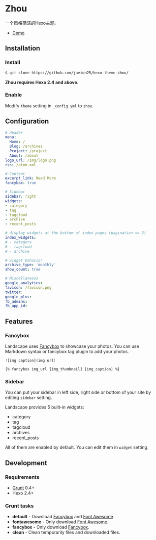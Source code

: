 # Zhou

一个风格简洁的Hexo主题。

- [Demo](http://www.javion.me/)

## Installation

### Install

``` bash
$ git clone https://github.com/javion25/hexo-theme-zhou/
```

**Zhou requires Hexo 2.4 and above.**

### Enable

Modify `theme` setting in `_config.yml` to `zhou`.


## Configuration

``` yml
# Header
menu:
  Home: /
  Blog: /archives
  Project: /project
  About: /about
logo_url: /img/logo.png
rss: /atom.xml

# Content
excerpt_link: Read More
fancybox: true

# Sidebar
sidebar: right
widgets:
- category
- tag
- tagcloud
- archive
- recent_posts

# display widgets at the bottom of index pages (pagination == 2)
index_widgets:
# - category
# - tagcloud
# - archive

# widget behavior
archive_type: 'monthly'
show_count: true

# Miscellaneous
google_analytics:
favicon: /favicon.png
twitter:
google_plus:
fb_admins:
fb_app_id:
```

## Features

### Fancybox

Landscape uses [Fancybox] to showcase your photos. You can use Markdown syntax or fancybox tag plugin to add your photos.

```
![img caption](img url)

{% fancybox img_url [img_thumbnail] [img_caption] %}
```

### Sidebar

You can put your sidebar in left side, right side or bottom of your site by editing `sidebar` setting.

Landscape provides 5 built-in widgets:

- category
- tag
- tagcloud
- archives
- recent_posts

All of them are enabled by default. You can edit them in `widget` setting.

## Development

### Requirements

- [Grunt] 0.4+
- Hexo 2.4+

### Grunt tasks

- **default** - Download [Fancybox] and [Font Awesome].
- **fontawesome** - Only download [Font Awesome].
- **fancybox** - Only download [Fancybox].
- **clean** - Clean temporarily files and downloaded files.

[Hexo]: http://zespia.tw/hexo/
[Fancybox]: http://fancyapps.com/fancybox/
[Font Awesome]: http://fontawesome.io/
[Grunt]: http://gruntjs.com/
